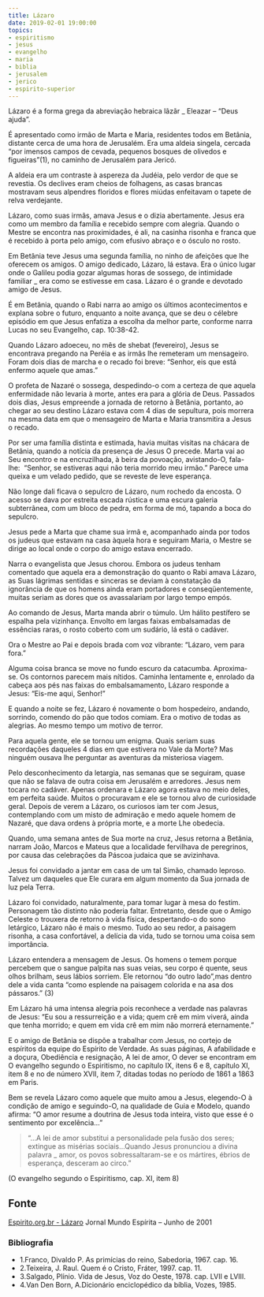 ```yaml
---
title: Lázaro
date: 2019-02-01 19:00:00
topics: 
- espiritismo
- jesus
- evangelho
- maria
- biblia
- jerusalem
- jerico
- espirito-superior
---
```


Lázaro é a forma grega da abreviação hebraica lãzãr _ Eleazar – “Deus ajuda”.

É apresentado como irmão de Marta e Maria, residentes todos em Betânia, distante
cerca de uma hora de Jerusalém. Era uma aldeia singela, cercada “por imensos
campos de cevada, pequenos bosques de olivedos e figueiras”(1), no caminho de
Jerusalém para Jericó.

A aldeia era um contraste à aspereza da Judéia, pelo verdor de que se revestia.
Os declives eram cheios de folhagens, as casas brancas mostravam seus alpendres
floridos e flores miúdas enfeitavam o tapete de relva verdejante.

Lázaro, como suas irmãs, amava Jesus e o dizia abertamente. Jesus era como um
membro da família e recebido sempre com alegria. Quando o Mestre se encontra nas
proximidades, é ali, na casinha risonha e franca que é recebido à porta pelo
amigo, com efusivo abraço e o ósculo no rosto.

Em Betânia teve Jesus uma segunda família, no ninho de afeições que lhe oferecem
os amigos. O amigo dedicado, Lázaro, lá estava. Era o único lugar onde o Galileu
podia gozar algumas horas de sossego, de intimidade familiar _ era como se
estivesse em casa. Lázaro é o grande e devotado amigo de Jesus.

É em Betânia, quando o Rabi narra ao amigo os últimos acontecimentos e explana
sobre o futuro, enquanto a noite avança, que se deu o célebre episódio em que
Jesus enfatiza a escolha da melhor parte, conforme narra Lucas no seu Evangelho,
cap. 10:38-42.

Quando Lázaro adoeceu, no mês de shebat (fevereiro), Jesus se encontrava
pregando na Peréia e as irmãs lhe remeteram um mensageiro. Foram dois dias de
marcha e o recado foi breve: “Senhor, eis que está enfermo aquele que amas.”

O profeta de Nazaré o sossega, despedindo-o com a certeza de que aquela
enfermidade não levaria à morte, antes era para a glória de Deus. Passados dois
dias, Jesus empreende a jornada de retorno à Betânia, portanto, ao chegar ao seu
destino Lázaro estava com 4 dias de sepultura, pois morrera na mesma data em que
o mensageiro de Marta e Maria transmitira a Jesus o recado.

Por ser uma família distinta e estimada, havia muitas visitas na chácara de
Betânia, quando a notícia da presença de Jesus O precede. Marta vai ao Seu
encontro e na encruzilhada, à beira da povoação, avistando-O, fala-lhe: 
“Senhor, se estiveras aqui não teria morrido meu irmão.” Parece uma queixa e um
velado pedido, que se reveste de leve esperança.

Não longe dali ficava o sepulcro de Lázaro, num rochedo da encosta. O acesso se
dava por estreita escada rústica e uma escura galeria subterrânea, com um bloco
de pedra, em forma de mó, tapando a boca do sepulcro.

Jesus pede a Marta que chame sua irmã e, acompanhado ainda por todos os judeus
que estavam na casa àquela hora e seguiram Maria, o Mestre se dirige ao local
onde o corpo do amigo estava encerrado.

Narra o evangelista que Jesus chorou. Embora os judeus tenham comentado que
aquela era a demonstração do quanto o Rabi amava Lázaro, as Suas lágrimas
sentidas e sinceras se deviam à constatação da ignorância de que os homens ainda
eram portadores e conseqüentemente, muitas seriam as dores que os avassalariam
por largo tempo empós.

Ao comando de Jesus, Marta manda abrir o túmulo. Um hálito pestífero se espalha
pela vizinhança. Envolto em largas faixas embalsamadas de essências raras, o
rosto coberto com um sudário, lá está o cadáver.

Ora o Mestre ao Pai e depois brada com voz vibrante: “Lázaro, vem para fora.”

Alguma coisa branca se move no fundo escuro da catacumba. Aproxima-se. Os
contornos parecem mais nítidos. Caminha lentamente e, enrolado da cabeça aos pés
nas faixas do embalsamamento, Lázaro responde a Jesus: “Eis-me aqui, Senhor!”

E quando a noite se fez, Lázaro é novamente o bom hospedeiro, andando, sorrindo,
comendo do pão que todos comiam. Era o motivo de todas as alegrias.  Ao mesmo
tempo um motivo de terror.

Para aquela gente, ele se tornou um enigma. Quais seriam suas recordações
daqueles 4 dias em que estivera no Vale da Morte? Mas ninguém ousava lhe
perguntar as aventuras da misteriosa viagem.

Pelo desconhecimento da letargia, nas semanas que se seguiram, quase que não se
falava de outra coisa em Jerusalém e arredores. Jesus nem tocara no cadáver.
Apenas ordenara e Lázaro agora estava no meio deles, em perfeita saúde. Muitos o
procuravam e ele se tornou alvo de curiosidade geral. Depois de verem a Lázaro,
os curiosos iam ter com Jesus, contemplando com um misto de admiração e medo
aquele homem de Nazaré, que dava ordens à própria morte, e a morte Lhe obedecia.

Quando, uma semana antes de Sua morte na cruz, Jesus retorna a Betânia, narram
João, Marcos e Mateus que a localidade fervilhava de peregrinos, por causa das
celebrações da Páscoa judaica que se avizinhava.

Jesus foi convidado a jantar em casa de um tal Simão, chamado leproso. Talvez um
daqueles que Ele curara em algum momento da Sua jornada de luz pela Terra.

Lázaro foi convidado, naturalmente, para tomar lugar à mesa do festim.
Personagem tão distinto não poderia faltar. Entretanto, desde que o Amigo
Celeste o trouxera de retorno à vida física, despertando-o do sono letárgico,
Lázaro não é mais o mesmo. Tudo ao seu redor, a paisagem risonha, a casa
confortável, a delícia da vida, tudo se tornou uma coisa sem importância.

Lázaro entendera a mensagem de Jesus. Os homens o temem porque percebem que o
sangue palpita nas suas veias, seu corpo é quente, seus olhos brilham, seus
lábios sorriem. Ele retornou “do outro lado”,mas dentro dele a vida canta “como
esplende na paisagem colorida e na asa dos pássaros.” (3)

Em Lázaro há uma intensa alegria pois reconhece a verdade nas palavras de Jesus:
“Eu sou a ressurreição e a vida; quem crê em mim viverá, ainda que tenha
morrido; e quem em vida crê em mim não morrerá eternamente.”

E o amigo de Betânia se dispõe a trabalhar com Jesus, no cortejo de espíritos da
equipe do Espírito de Verdade. As suas páginas, A afabilidade e a doçura,
Obediência e resignação, A lei de amor, O dever se encontram em O evangelho
segundo o Espiritismo, no capítulo IX, itens 6 e 8, capítulo XI, item 8 e no de
número XVII, item 7, ditadas todas no período de 1861 a 1863 em Paris.

Bem se revela Lázaro como aquele que muito amou a Jesus, elegendo-O à condição
de amigo e seguindo-O, na qualidade de Guia e Modelo, quando afirma: “O amor
resume a doutrina de Jesus toda inteira, visto que esse é o sentimento por
excelência…”

> “…A lei de amor substitui a personalidade pela fusão dos seres; extingue as
misérias sociais…Quando Jesus pronunciou a divina palavra _ amor, os povos
sobressaltaram-se e os mártires, ébrios de esperança, desceram ao circo.”

(O evangelho segundo o Espiritismo, cap. XI, item 8)

## Fonte 
[Espirito.org.br - Lázaro](https://espirito.org.br/artigos/os-expoentes-da-codificacao-lazaro-4/)
Jornal Mundo Espírita – Junho de 2001  

### Bibliografia
* 1.Franco, Divaldo P. As primícias do reino, Sabedoria, 1967. cap. 16.  
* 2.Teixeira, J. Raul. Quem é o Cristo, Fráter, 1997. cap. 11.  
* 3.Salgado, Plínio. Vida de Jesus, Voz do Oeste, 1978. cap. LVII e LVIII.  
* 4.Van Den Born, A.Dicionário enciclopédico da bíblia, Vozes, 1985.  


